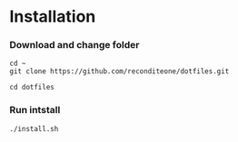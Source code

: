 # Installation
### Download and change folder
```
cd ~
git clone https://github.com/reconditeone/dotfiles.git

cd dotfiles
```
### Run intstall
```
./install.sh
```

